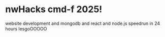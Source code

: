# nwHacks cmd-f 2025!
website development and mongodb and react and node.js speedrun in 24 hours lesgoOOOOO
